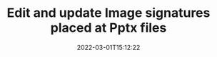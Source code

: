 ---
############################# Static ############################
layout: "auto-gen-signature"
date: 2022-03-01T15:12:22
draft: false
operation: Update
signaturetype: Image
fileformat: Pptx
productName: .NET
lang: en
productCode: net
otherformats: pdf doc docx docm dot dotm dotx odt ott rtf xls xlsx xlsm xlsb csv ods ots xltx xltm ppt pptx pps ppsx odp otp potx potm pptm ppsm
breadcrumb: Put Image signature on Pptx for C#

############################# Head ############################
head_title: "Update Image signatures placed at Pptx files in C#"
head_description: "Use simple and easy to understand .NET code for Image signatures updation in signed Pptx documents."

############################# Header ############################
title: "Edit and update Image signatures placed at Pptx files"
description: "API for .NET provides functionality to edit and update Image signatures at Pptx documents. Update e-signatures inside your Pptx documents with a couple lines of code quickly and easily."
bg_image: "https://cms.admin.containerize.com/templates/aspose/App_Themes/V3/images/bg/header1.png"
bg_overlay: false
button:
    enable: true

############################# SubMenu ############################
submenu:
    enable: true

    left:
        img_alt: "GroupDocs.Signature for .NET"
        image: "https://cms.admin.containerize.com/templates/groupdocs/images/product-logos/90x90-noborder/groupdocs-signature-net.png"
        product: "GroupDocs.Signature"
        platform: ".NET"



############################# About ############################
about:
    enable: true
    title: "Learn about GroupDocs.Signature for .NET API features"
    content: |
        [GroupDocs.Signature for .NET](https://products.groupdocs.com/signature/net/) API functionality contains vast selection of means to process in demand documents formats by using electronic signatures. Wide spectrum of e-signatures like text, image, barcode, QR-code, stamp, form-field and metadata are supported. Customers can add, remove, edit, validate, or search digital signatures at PDF, Microsoft Word, Excel, PowerPoint and many image documents. A large number of useful features and settings are available.
    

############################# Steps ############################
steps:
    enable: true
    title_left: "How to change Image signatures in your Pptx document"
    content_left: |
        [GroupDocs.Signature for .NET](https://products.groupdocs.com/signature/net/) includes useful features like updation of Image signatures placed at Pptx documents. It is makes possible to change signatures features without excess code.
        
        * To start with, create Signature object passing as a constructor parameter path to a document which must to be updated.
        * Then, instantiate an approproate particular signature object and set up its identifier and properties which needs to be changed.
        * In addition, Call Signature's Update method passing particular signature object.
        * Lastly, process updation result.

    title_right: "System Requirements"
    content_right: |
        GroupDocs.Signature for .NET are supported on all major platforms and operating systems. Before executing the code below, please make sure that you have the following prerequisites installed on your system.

        * Operating systems: Microsoft Windows, Linux, MacOS
        * Development environments: Microsoft Visual Studio, Xamarin, MonoDevelop
        * Frameworks: .NET Framework, .NET Standard, .NET Core, Mono
        * Download the latest version of GroupDocs.Signature for .NET from [Nuget](https://www.nuget.org/packages/groupdocs.signature)
         
    code: |
        ```csharp    
                
        // Set up input Pptx file
        string filePath = "input.pptx";

        // Instantiate Signature for input file
        using (GroupDocs.Signature.Signature signature = new GroupDocs.Signature.Signature(filePath))
        {
                // Id of signature which is supposed to be updated
                // such Id might be get as result of search operation
                string id = "ff988ab1-7403-4c8d-8db7-f2a56b9f8530";

                // provide signature features to update
                ImageSignature signatureToUpdate = new ImageSignature()
                {
                    // set up particular signature id
                    SignatureId = id,
                    // specify signature width
                    Width = 170,
                    // specify signature height
                    Height = 250,
                    // set left position
                    Left = 10,
                    // set top position
                    Top = 10
                };

                // update signature
                bool updateResult = signature.Update(signatureToUpdate);

                // process updation result
                if (updateResult)
                {
                    Console.WriteLine("Signature was updated successfully!");
                }
        }
        ```

############################# Demos ############################
demos:
    enable: true
    title: "Signing with Image signatures Live Demo"
    content: |
       Add various electronic signatures to Pptx file right now by visiting the [GroupDocs.Signature App](https://products.groupdocs.app/signature/family) website.          

############################# More Formats ############################
more_formats:
    enable: true
    title: "Signing Other Document Formats with Image using C#"
    content: |
        .NET Image signatures management API for documents and images. Add Image signatures to some of the popular file formats as stated below.
    format: 
       
       
back_to_top:
    enable: true
---